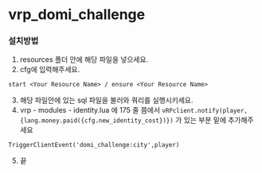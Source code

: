 # vrp_domi_challenge

### 설치방법

1. resources 폴더 안에 해당 파일을 넣으세요.
2. cfg에 입력해주세요.
```
start <Your Resource Name> / ensure <Your Resource Name>
```
3. 해당 파일안에 있는 sql 파일을 불러와 쿼리를 실행시키세요.
4. vrp - modules - identity.lua 에 175 줄 쯤에서 `` vRPclient.notify(player,{lang.money.paid({cfg.new_identity_cost})}) `` 가 있는 부분 밑에 추가해주세요
```
TriggerClientEvent('domi_challenge:city',player)
```
5. 끝
